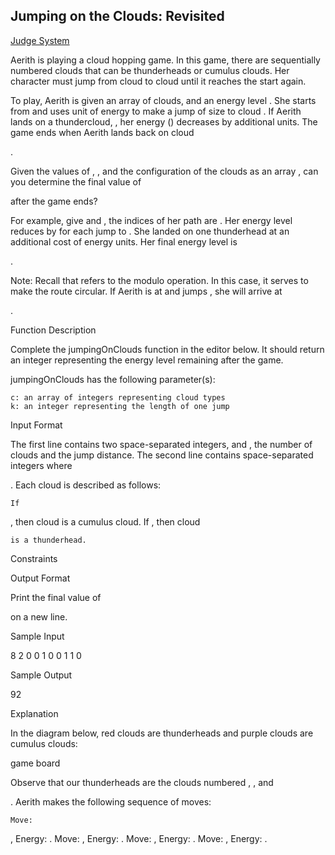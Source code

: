## Jumping on the Clouds: Revisited

[Judge System](https://www.hackerrank.com/challenges/jumping-on-the-clouds-revisited/problem)

Aerith is playing a cloud hopping game. In this game, there are sequentially numbered clouds that can be thunderheads or cumulus clouds. Her character must jump from cloud to cloud until it reaches the start again.

To play, Aerith is given an array of clouds,
and an energy level . She starts from and uses unit of energy to make a jump of size to cloud . If Aerith lands on a thundercloud, , her energy () decreases by additional units. The game ends when Aerith lands back on cloud

.

Given the values of
, , and the configuration of the clouds as an array , can you determine the final value of

after the game ends?

For example, give
and , the indices of her path are . Her energy level reduces by for each jump to . She landed on one thunderhead at an additional cost of energy units. Her final energy level is

.

Note: Recall that
refers to the modulo operation. In this case, it serves to make the route circular. If Aerith is at and jumps , she will arrive at

.

Function Description

Complete the jumpingOnClouds function in the editor below. It should return an integer representing the energy level remaining after the game.

jumpingOnClouds has the following parameter(s):

    c: an array of integers representing cloud types
    k: an integer representing the length of one jump

Input Format

The first line contains two space-separated integers,
and , the number of clouds and the jump distance.
The second line contains space-separated integers where

. Each cloud is described as follows:

    If 

, then cloud
is a cumulus cloud.
If
, then cloud

    is a thunderhead.

Constraints

Output Format

Print the final value of

on a new line.

Sample Input

8 2
0 0 1 0 0 1 1 0

Sample Output

92

Explanation

In the diagram below, red clouds are thunderheads and purple clouds are cumulus clouds:

game board

Observe that our thunderheads are the clouds numbered
, , and

. Aerith makes the following sequence of moves:

    Move: 

, Energy:
.
Move:
, Energy:
.
Move:
, Energy:
.
Move:
, Energy: .
